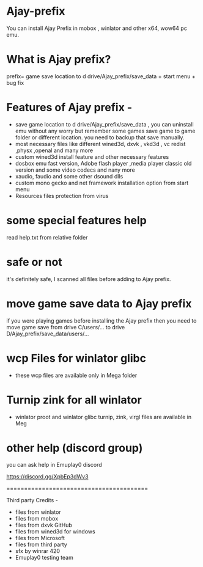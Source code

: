 # Ajay-prefix
You can install Ajay Prefix in mobox , winlator and other x64, wow64 pc emu. 

# What is Ajay prefix?
prefix= game save location to d drive/Ajay_prefix/save_data + start menu + bug fix

# Features of Ajay prefix -

- save game location to d drive/Ajay_prefix/save_data , you can uninstall emu without any worry but remember some games save game to game folder or different location. you need to backup that save manually.
-  most necessary files like different wined3d, dxvk , vkd3d , vc redist ,physx ,openal and many more
- custom wined3d install feature and other necessary features
- dosbox emu fast version, Adobe flash player ,media player classic old version and some video codecs and nany more
- xaudio, faudio and some other dsound dlls
- custom mono gecko and net framework installation option from start menu
- Resources files protection from virus

# some special features help
read help.txt from relative folder

# safe or not
it's definitely safe, I scanned all files before adding to Ajay prefix.

# move game save data to Ajay prefix

if you were playing games before installing the Ajay prefix then you need to move game save from drive C/users/... to drive D/Ajay_prefix/save_data/users/...

# wcp Files for winlator glibc

- these wcp files are available only in Mega folder

# Turnip zink for all winlator

- winlator proot and winlator glibc turnip, zink, virgl files are available in Meg

# other help (discord group)
you can ask help in Emuplay0 discord

https://discord.gg/XpbEp3dWv3

========================================

Third party Credits -

- files from winlator 
- files from mobox
- files from dxvk GitHub
- files from wined3d for windows
- files from Microsoft
- files from third party
- sfx by winrar 420
- Emuplay0 testing team





